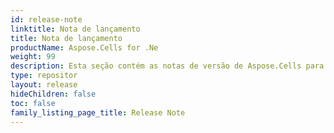 ```yaml
---
id: release-note
linktitle: Nota de lançamento
title: Nota de lançamento
productName: Aspose.Cells for .Ne
weight: 99
description: Esta seção contém as notas de versão de Aspose.Cells para .Net para as Notas de Versão do ano. Nestas notas de lançamento, publicamos a lista de problemas que foram corrigidos na versão atual, bem como quaisquer alterações públicas API e comportamentais
type: repositor
layout: release
hideChildren: false
toc: false
family_listing_page_title: Release Note
---
```

